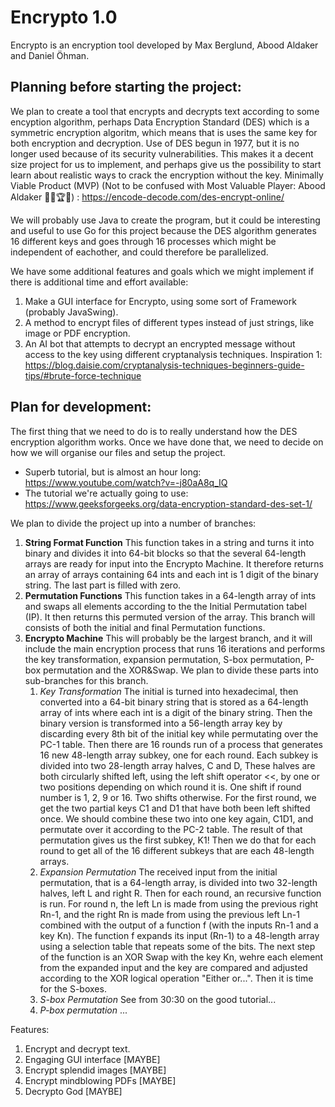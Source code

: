 # Encrypto 1.0
Encrypto is an encryption tool developed by Max Berglund, Abood Aldaker and Daniel Öhman.



Planning before starting the project:
-------------------------------------
We plan to create a tool that encrypts and decrypts text according to some encyption algorithm, perhaps Data Encryption Standard (DES) which is a symmetric encryption algoritm, which means that is uses the same key for both encryption and decryption. Use of DES begun in 1977, but it is no longer used because of its security vulnerabilities. This makes it a decent size project for us to implement, and perhaps give us the possibility to start learn about realistic ways to crack the encryption without the key. Minimally Viable Product (MVP) (Not to be confused with Most Valuable Player: Abood Aldaker 🙇‍♂️🏆👑) : https://encode-decode.com/des-encrypt-online/

We will probably use Java to create the program, but it could be interesting and useful to use Go for this project because the DES algorithm generates 16 different keys and goes through 16 processes which might be independent of eachother, and could therefore be parallelized.

We have some additional features and goals which we might implement if there is additional time and effort available:
1. Make a GUI interface for Encrypto, using some sort of Framework (probably JavaSwing).
2. A method to encrypt files of different types instead of just strings, like image or PDF encryption.
3. An AI bot that attempts to decrypt an encrypted message without access to the key using different cryptanalysis techniques. Inspiration 1: https://blog.daisie.com/cryptanalysis-techniques-beginners-guide-tips/#brute-force-technique 



Plan for development:
---------------------
The first thing that we need to do is to really understand how the DES encryption algorithm works. Once we have done that, we need to decide on how we will organise our files and setup the project. 
- Superb tutorial, but is almost an hour long: https://www.youtube.com/watch?v=-j80aA8q_IQ
- The tutorial we're actually going to use: https://www.geeksforgeeks.org/data-encryption-standard-des-set-1/

We plan to divide the project up into a number of branches:

  1. **String Format Function** This function takes in a string and turns it into binary and divides it into 64-bit blocks so that the several 64-length arrays are ready for input into the Encrypto Machine. It therefore returns an array of arrays containing 64 ints and each int is 1 digit of the binary string. The last part is filled with zero.
  2. **Permutation Functions** This function takes in a 64-length array of ints and swaps all elements according to the the Initial Permutation tabel (IP). It then returns this permuted version of the array. This branch will consists of both the initial and final Permutation functions.
  3. **Encrypto Machine** This will probably be the largest branch, and it will include the main encryption process that runs 16 iterations and performs the key transformation, expansion permutation, S-box permutation, P-box permutation and the XOR&Swap. We plan to divide these parts into sub-branches for this branch.
      1. *Key Transformation* The initial is turned into hexadecimal, then converted into a 64-bit binary string that is stored as a 64-length array of ints where each int is a digit of the binary string. Then the binary version is transformed into a 56-length array key by discarding every 8th bit of the initial key while permutating over the PC-1 table. Then there are 16 rounds run of a process that generates 16 new 48-length array subkey, one for each round. Each subkey is divided into two 28-length array halves, C and D, These halves are both circularly shifted left, using the left shift operator <<, by one or two positions depending on which round it is. One shift if round number is 1, 2, 9 or 16. Two shifts otherwise. For the first round, we get the two partial keys C1 and D1 that have both been left shifted once. We should combine these two into one key again, C1D1, and permutate over it according to the PC-2 table. The result of that permutation gives us the first subkey, K1! Then we do that for each round to get all of the 16 different subkeys that are each 48-length arrays.
      2. *Expansion Permutation* The received input from the initial permutation, that is a 64-length array, is divided into two 32-length halves, left L and right R. Then for each round, an recursive function is run. For round n, the left Ln is made from using the previous right Rn-1, and the right Rn is made from using the previous left Ln-1 combined with the output of a function f (with the inputs Rn-1 and a key Kn). The function f expands its input (Rn-1) to a 48-length array using a selection table that repeats some of the bits. The next step of the function is an XOR Swap with the key Kn, wehre each element from the expanded input and the key are compared and adjusted according to the XOR logical operation "Either or...". Then it is time for the S-boxes.
      4. *S-box Permutation* See from 30:30 on the good tutorial...
      5. *P-box permutation* ...

Features:
1. Encrypt and decrypt text.
2. Engaging GUI interface [MAYBE]
3. Encrypt splendid images [MAYBE]
4. Encrypt mindblowing PDFs [MAYBE]
5. Decrypto God [MAYBE]
